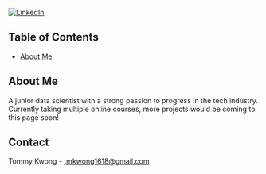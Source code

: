[![LinkedIn][linkedin-shield]][linkedin-url]


<!-- TABLE OF CONTENTS -->
## Table of Contents

* [About Me](#about-the-project)

<!-- ABOUT Me -->
## About Me

A junior data scientist with a strong passion to progress in the tech industry. 
Currently taking multiple online courses, more projects would be coming to this page soon!


## Contact

Tommy Kwong - tmkwong1618@gmail.com

[linkedin-shield]: https://img.shields.io/badge/-LinkedIn-black.svg?style=flat-square&logo=linkedin&colorB=555
[linkedin-url]: https://www.linkedin.com/in/tommy-kwong-19949b231/
